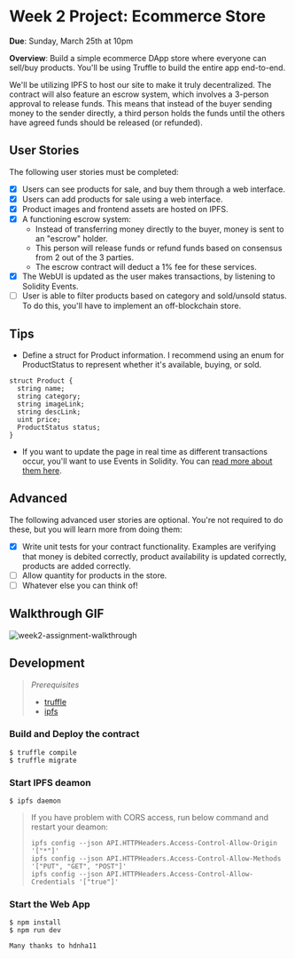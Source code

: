 # Week 2 Project: Ecommerce Store

**Due**: Sunday, March 25th at 10pm

**Overview**: Build a simple ecommerce DApp store where everyone can sell/buy products. You'll be using Truffle to build the entire app end-to-end.

We'll be utilizing IPFS to host our site to make it truly decentralized. The contract will also feature an escrow system, which involves a 3-person approval to release funds. This means that instead of the buyer sending money to the sender directly, a third person holds the funds until the others have agreed funds should be released (or refunded).

## User Stories
The following user stories must be completed:

- [x] Users can see products for sale, and buy them through a web interface.
- [x] Users can add products for sale using a web interface.
- [x] Product images and frontend assets are hosted on IPFS.
- [x] A functioning escrow system:
  * Instead of transferring money directly to the buyer, money is sent to an "escrow" holder.
  * This person will release funds or refund funds based on consensus from 2 out of the 3 parties.
  * The escrow contract will deduct a 1% fee for these services.
- [x] The WebUI is updated as the user makes transactions, by listening to Solidity Events.
- [ ] User is able to filter products based on category and sold/unsold status. To do this, you'll have to implement an off-blockchain store.

## Tips

* Define a struct for Product information. I recommend using an enum for ProductStatus to represent whether it's available, buying, or sold.
```
struct Product {
  string name;
  string category;
  string imageLink;
  string descLink;
  uint price;
  ProductStatus status;
}
```
* If you want to update the page in real time as different transactions occur, you'll want to use Events in Solidity. You can [read more about them here](http://solidity.readthedocs.io/en/v0.4.21/contracts.html#events).

## Advanced

The following advanced user stories are optional. You're not required to do these, but you will learn more from doing them:

- [x] Write unit tests for your contract functionality. Examples are verifying that money is debited correctly, product availability is updated correctly, products are added correctly.
- [ ] Allow quantity for products in the store.
- [ ] Whatever else you can think of!

## Walkthrough GIF

![week2-assignment-walkthrough](https://user-images.githubusercontent.com/1773032/37879986-a0502d30-30ab-11e8-865e-4b9175a82ab8.gif)

## Development

> *Prerequisites*
> - [truffle](http://truffleframework.com/)
> - [ipfs](https://ipfs.io/docs/install/)

### Build and Deploy the contract

```
$ truffle compile
$ truffle migrate
```

### Start IPFS deamon

```
$ ipfs daemon
```

> If you have problem with CORS access, run below command and restart your deamon:
>```
>ipfs config --json API.HTTPHeaders.Access-Control-Allow-Origin '["*"]'
>ipfs config --json API.HTTPHeaders.Access-Control-Allow-Methods '["PUT", "GET", "POST"]'
>ipfs config --json API.HTTPHeaders.Access-Control-Allow-Credentials '["true"]'
>```

### Start the Web App

```
$ npm install
$ npm run dev
```


```
Many thanks to hdnha11 
```